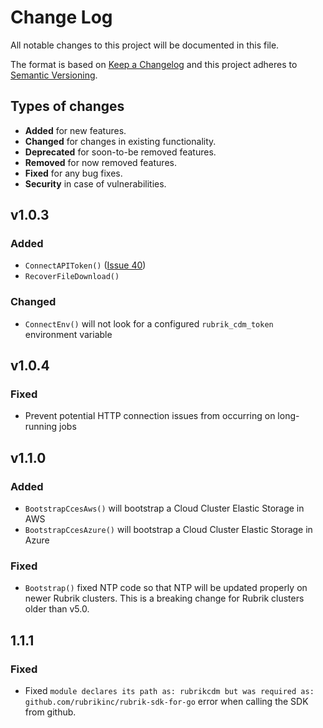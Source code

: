 # Change Log

All notable changes to this project will be documented in this file.

The format is based on [Keep a Changelog](http://keepachangelog.com/)
and this project adheres to [Semantic Versioning](http://semver.org/).

## Types of changes

- **Added** for new features.
- **Changed** for changes in existing functionality.
- **Deprecated** for soon-to-be removed features.
- **Removed** for now removed features.
- **Fixed** for any bug fixes.
- **Security** in case of vulnerabilities.


## v1.0.3

### Added

- `ConnectAPIToken()` ([Issue 40](https://github.com/rubrikinc/rubrik-sdk-for-go/issues/40))
- `RecoverFileDownload()` 


### Changed

- `ConnectEnv()` will not look for a configured `rubrik_cdm_token` environment variable

## v1.0.4

### Fixed
- Prevent potential HTTP connection issues from occurring on long-running jobs

## v1.1.0

### Added

- `BootstrapCcesAws()` will bootstrap a Cloud Cluster Elastic Storage in AWS
- `BootstrapCcesAzure()` will bootstrap a Cloud Cluster Elastic Storage in Azure

### Fixed

- `Bootstrap()` fixed NTP code so that NTP will be updated properly on newer Rubrik clusters. This is a breaking change for Rubrik clusters older than v5.0.

## 1.1.1

### Fixed

- Fixed `module declares its path as: rubrikcdm but was required as: github.com/rubrikinc/rubrik-sdk-for-go` error when calling the SDK from github.